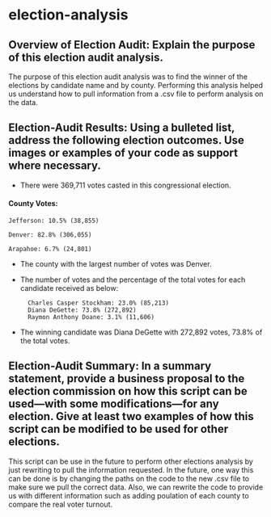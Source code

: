 # election-analysis

## Overview of Election Audit: Explain the purpose of this election audit analysis.
The purpose of this election audit analysis was to find the winner of the elections by candidate name and by county. Performing this analysis helped us understand how to pull information from a .csv file to perform analysis on the data.

## Election-Audit Results: Using a bulleted list, address the following election outcomes. Use images or examples of your code as support where necessary.

* There were 369,711 votes casted in this congressional election.

#### County Votes:

    Jefferson: 10.5% (38,855)

    Denver: 82.8% (306,055)

    Arapahoe: 6.7% (24,801)

* The county with the largest number of votes was Denver.

* The number of votes and the percentage of the total votes for each candidate received as below:

        Charles Casper Stockham: 23.0% (85,213)
        Diana DeGette: 73.8% (272,892)
        Raymon Anthony Doane: 3.1% (11,606)
        
* The winning candidate was Diana DeGette with 272,892 votes, 73.8% of the total votes.

## Election-Audit Summary: In a summary statement, provide a business proposal to the election commission on how this script can be used—with some modifications—for any election. Give at least two examples of how this script can be modified to be used for other elections.
This script can be use in the future to perform other elections analysis by just rewriting to pull the information requested. In the future, one way this can be done is by changing the paths on the code to the new .csv file to make sure we pull the correct data. Also, we can rewrite the code to provide us with different information such as adding poulation of each county to compare the real voter turnout. 
